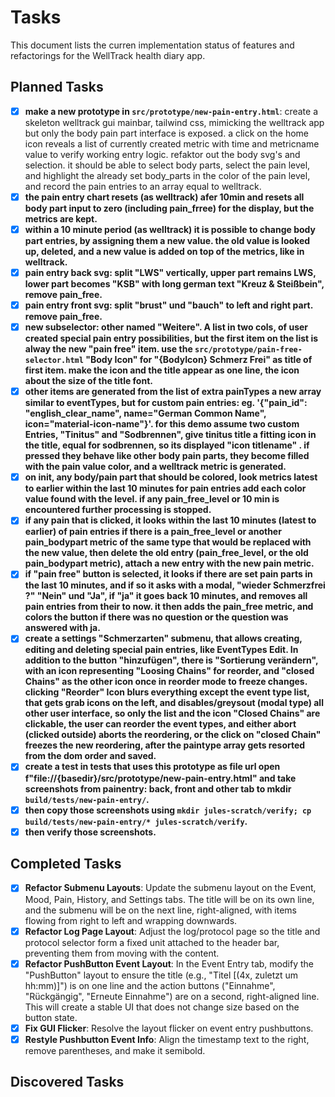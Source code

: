 # Tasks

This document lists the curren implementation status of features and refactorings for the WellTrack health diary app.

## Planned Tasks

- [x] **make a new prototype in `src/prototype/new-pain-entry.html`**: create a skeleton welltrack gui mainbar, tailwind css, mimicking the welltrack app but only the body pain part interface is exposed. a click on the home icon reveals a list of currently created metric with time and metricname value to verify working entry logic. refaktor out the body svg's and selection. it should be able to select body parts, select the pain level, and highlight the already set body_parts in the color of the pain level, and record the pain entries to an array equal to welltrack.
- [x] **the pain entry chart resets (as welltrack) afer 10min and resets all body part input to zero (including pain_frree) for the display, but the metrics are kept.**
- [x] **within a 10 minute period (as welltrack) it is possible to change body part entries, by assigning them a new value. the old value is looked up, deleted, and a new value is added on top of the metrics, like in welltrack.**
- [x] **pain entry back svg: split "LWS" vertically, upper part remains LWS, lower part becomes "KSB" with long german text "Kreuz & Steißbein", remove pain_free.**
- [x] **pain entry front svg: split "brust" und "bauch" to left and right part. remove pain_free.**
- [x] **new subselector: other named "Weitere". A list in two cols, of user created special pain entry possibilities, but the first item on the list is alway the new "pain free" item. use the `src/prototype/pain-free-selector.html` "Body Icon" for "{BodyIcon} Schmerz Frei" as title of first item.  make the icon and the title appear as one line, the icon about the size of the title font.**
- [x] **other items are generated from the list of extra painTypes a new array similar to eventTypes, but for custom pain entries: eg. '{"pain_id": "english_clear_name", name="German Common Name", icon="material-icon-name"}'. for this demo assume two custom Entries, "Tinitus" and "Sodbrennen", give tinitus title a fitting icon in the title, equal for sodbrennen, so its displayed "icon titlename" . if pressed they behave like other body pain parts, they become filled with the pain value color, and a welltrack metric is generated.**
- [x] **on init, any body/pain part that should be colored, look metrics latest to earlier within the last 10 minutes for pain entries add each color value found with the level. if any pain_free_level or 10 min is encountered further processing is stopped.**
- [x] **if any pain that is clicked, it looks within the last 10 minutes (latest to earlier) of pain entries if there is a pain_free_level or another pain_bodypart metric of the same type that would be replaced with the new value, then delete the old entry (pain_free_level, or the old pain_bodypart metric), attach a new entry with the new pain metric.**
- [x] **if "pain free" button is selected, it looks if there are set pain parts in the last 10 minutes, and if so it asks with a modal, "wieder Schmerzfrei ?" "Nein" und "Ja", if "ja" it goes back 10 minutes, and removes all pain entries from their to now. it then adds the pain_free metric, and colors the button if there was no question or the question was answered with ja.**
- [x] **create a settings "Schmerzarten" submenu, that allows creating, editing and deleting special pain entries, like EventTypes Edit. In addition to the button "hinzufügen", there is "Sortierung verändern", with an icon representing "Loosing Chains" for reorder, and "closed Chains" as the other icon once in reorder mode to freeze changes. clicking "Reorder" Icon blurs everything except the event type list, that gets grab icons on the left, and disables/greysout (modal type) all other user interface, so only the list and the icon "Closed Chains" are clickable, the user can reorder the event types, and either abort (clicked outside) aborts the reordering, or the click on "closed Chain" freezes the new reordering, after the paintype array gets resorted from the dom order and saved.**
- [x] **create a test in tests that uses this prototype as file url open f"file://{basedir}/src/prototype/new-pain-entry.html" and take screenshots from painentry: back, front and other tab to mkdir `build/tests/new-pain-entry/`.**
- [x] **then copy those screenshots using `mkdir jules-scratch/verify; cp build/tests/new-pain-entry/* jules-scratch/verify`.**
- [x] **then verify those screenshots.**

## Completed Tasks

- [x] **Refactor Submenu Layouts**: Update the submenu layout on the Event, Mood, Pain, History, and Settings tabs. The title will be on its own line, and the submenu will be on the next line, right-aligned, with items flowing from right to left and wrapping downwards.
- [x] **Refactor Log Page Layout**: Adjust the log/protocol page so the title and protocol selector form a fixed unit attached to the header bar, preventing them from moving with the content.
- [x] **Refactor PushButton Event Layout**: In the Event Entry tab, modify the "PushButton" layout to ensure the title (e.g., "Titel [(4x, zuletzt um hh:mm)]") is on one line and the action buttons ("Einnahme", "Rückgängig", "Erneute Einnahme") are on a second, right-aligned line. This will create a stable UI that does not change size based on the button state.
- [x] **Fix GUI Flicker**: Resolve the layout flicker on event entry pushbuttons.
- [x] **Restyle Pushbutton Event Info**: Align the timestamp text to the right, remove parentheses, and make it semibold.

## Discovered Tasks
